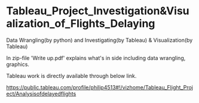 # Tableau_Project_Investigation&Visualization_of_Flights_Delaying
Data Wrangling(by python) and Investigating(by Tableau) & Visualization(by Tableau)

In zip-file 'Write up.pdf' explains what's in side including data wrangling, graphics.

Tableau work is directly available through below link.

https://public.tableau.com/profile/philip4513#!/vizhome/Tableau_Flight_Project/Analysisofdelayedflights
